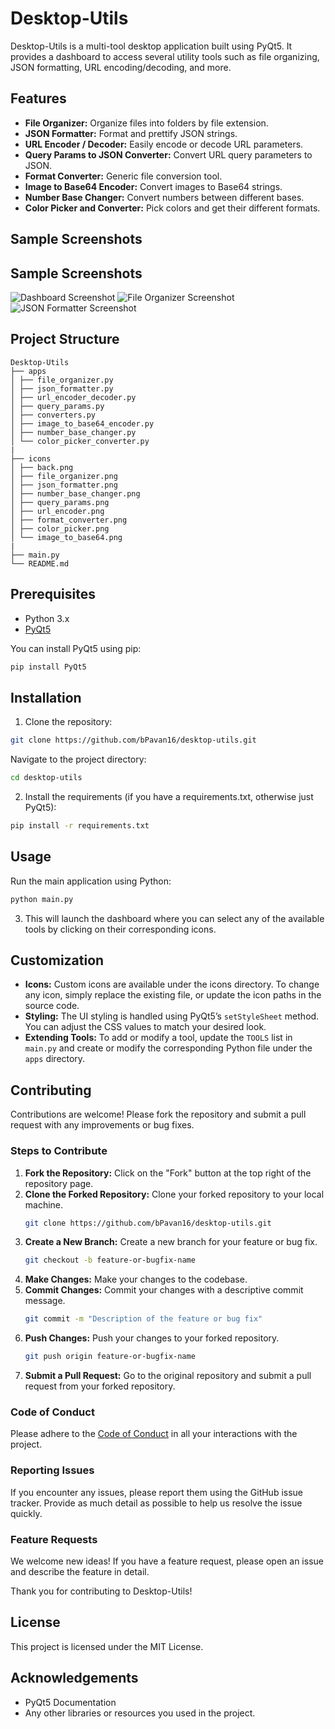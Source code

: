 # Desktop-Utils

Desktop-Utils is a multi-tool desktop application built using PyQt5. It provides a dashboard to access several utility tools such as file organizing, JSON formatting, URL encoding/decoding, and more.

## Features

- **File Organizer:** Organize files into folders by file extension.
- **JSON Formatter:** Format and prettify JSON strings.
- **URL Encoder / Decoder:** Easily encode or decode URL parameters.
- **Query Params to JSON Converter:** Convert URL query parameters to JSON.
- **Format Converter:** Generic file conversion tool.
- **Image to Base64 Encoder:** Convert images to Base64 strings.
- **Number Base Changer:** Convert numbers between different bases.
- **Color Picker and Converter:** Pick colors and get their different formats.

## Sample Screenshots

## Sample Screenshots

![Dashboard Screenshot](images/image1.png)
![File Organizer Screenshot](images/image2.png)
![JSON Formatter Screenshot](images/image3.png)



## Project Structure
```
Desktop-Utils
├── apps
│ ├── file_organizer.py
│ ├── json_formatter.py
│ ├── url_encoder_decoder.py
│ ├── query_params.py
│ ├── converters.py
│ ├── image_to_base64_encoder.py
│ ├── number_base_changer.py
│ └── color_picker_converter.py
|
├── icons
│ ├── back.png
│ ├── file_organizer.png
│ ├── json_formatter.png
│ ├── number_base_changer.png
│ ├── query_params.png
│ ├── url_encoder.png
│ ├── format_converter.png
│ ├── color_picker.png
│ └── image_to_base64.png
|
├── main.py
└── README.md
```

## Prerequisites

- Python 3.x
- [PyQt5](https://pypi.org/project/PyQt5/)

You can install PyQt5 using pip:

```bash
pip install PyQt5
```

## Installation

1. Clone the repository:

```bash
git clone https://github.com/bPavan16/desktop-utils.git
```

Navigate to the project directory:

```bash
cd desktop-utils
```

2. Install the requirements (if you have a requirements.txt, otherwise just PyQt5):

```bash
pip install -r requirements.txt
```

## Usage

Run the main application using Python:

```bash
python main.py
```

3. This will launch the dashboard where you can select any of the available tools by clicking on their corresponding icons.

## Customization

- **Icons:** Custom icons are available under the icons directory. To change any icon, simply replace the existing file, or update the icon paths in the source code.
- **Styling:** The UI styling is handled using PyQt5’s `setStyleSheet` method. You can adjust the CSS values to match your desired look.
- **Extending Tools:** To add or modify a tool, update the `TOOLS` list in `main.py` and create or modify the corresponding Python file under the `apps` directory.

## Contributing

Contributions are welcome! Please fork the repository and submit a pull request with any improvements or bug fixes.

### Steps to Contribute

1. **Fork the Repository:** Click on the "Fork" button at the top right of the repository page.
2. **Clone the Forked Repository:** Clone your forked repository to your local machine.
   ```bash
   git clone https://github.com/bPavan16/desktop-utils.git
   ```
3. **Create a New Branch:** Create a new branch for your feature or bug fix.
   ```bash
   git checkout -b feature-or-bugfix-name
   ```
4. **Make Changes:** Make your changes to the codebase.
5. **Commit Changes:** Commit your changes with a descriptive commit message.
   ```bash
   git commit -m "Description of the feature or bug fix"
   ```
6. **Push Changes:** Push your changes to your forked repository.
   ```bash
   git push origin feature-or-bugfix-name
   ```
7. **Submit a Pull Request:** Go to the original repository and submit a pull request from your forked repository.

### Code of Conduct

Please adhere to the [Code of Conduct](CODE_OF_CONDUCT.md) in all your interactions with the project.

### Reporting Issues

If you encounter any issues, please report them using the GitHub issue tracker. Provide as much detail as possible to help us resolve the issue quickly.

### Feature Requests

We welcome new ideas! If you have a feature request, please open an issue and describe the feature in detail.

Thank you for contributing to Desktop-Utils!

## License

This project is licensed under the MIT License.

## Acknowledgements

- PyQt5 Documentation
- Any other libraries or resources you used in the project.
